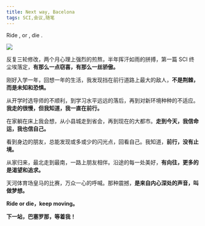 ```yaml
---
title: Next way, Bacelona
tags: SCI,会议,随笔
---
```


Ride , or , die .

<!--more-->

![](/assets/images/nextStation/bacelona.jpg)

反复三轮修改，两个月心理上强烈的煎熬，半年挥汗如雨的拼搏，第一篇 SCI 终尘埃落定，**有那么一点窃喜，有那么一丝骄傲。**


刚好入学一年，回想一年的生活，我发现挡在前行道路上最大的敌人，**不是荆棘，而是未知和恐惧。**


从开学时选导师的不顺利，到学习水平远远的落后，再到对新环境种种的不适应。**我走的很慢，但我知道，我一直在前行。**


在家躺在床上我会想，从小县城走到省会，再到现在的大都市。**走到今天，我信命运，我也信自己。**


看到身边的朋友，总能发现或多或少的闪光点，回看自己。我知道，**前行，没有止境。**


从家归来，最北走到最南，一路上朋友相伴。沿途的每一处美好，**有向往，更多的是渴望和追求。**


天河体育场皇马的比赛，万众一心的呼喊。那种震撼，**是来自内心深处的声音，叫做梦想。**


**Ride or die，keep moving。**


**下一站，巴塞罗那，等着我！**




